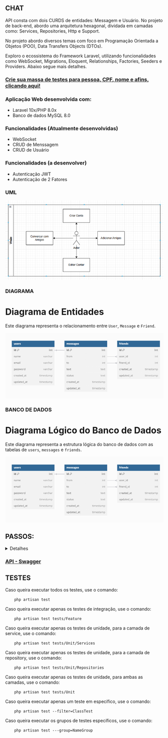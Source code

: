 ## CHAT

API consta com dois CURDS de entidades: Messagem e Usuário. No projeto de back-end, abordo uma arquitetura hexagonal, dividada em camadas como: Services, Repositories, Http e Support.

No projeto abordo diversos temas com foco em Programação Orientada a Objetos (POO), Data Transfers Objects (DTOs).

Exploro o ecossistema do Framework Laravel, utilizando funcionalidades como WebSocket, Migrations, Eloquent, Relationships, Factories, Seeders e Providers. Abaixo segue mais detalhes.

### [Crie sua massa de testes para pessoa, CPF, nome e afins, clicando aqui!](https://www.4devs.com.br/)

### Aplicação Web desenvolvida com:<br />
- Laravel 10x/PHP 8.0x<br />
- Banco de dados MySQL 8.0<br/>

### Funcionalidades (Atualmente desenvolvidas)
<ul>
    <li>WebSocket</li>
    <li>CRUD de Menssagem</li>
    <li>CRUD de Usuário</li>
</ul>

### Funcionalidades (a desenvolver)
<ul>
    <li>Autenticação JWT</li>
    <li>Autenticação de 2 Fatores</li>
</ul>

### UML

![UML](image.png)

### DIAGRAMA

# Diagrama de Entidades

Este diagrama representa o relacionamento entre `User`, `Message` e `Friend`.

![ILUSTRAÇÃO](image-1.png)

### BANCO DE DADOS

# Diagrama Lógico do Banco de Dados

Este diagrama representa a estrutura lógica do banco de dados com as tabelas de `users`, `messages` e `friends`.

![ILUSTRAÇÃO](image-1.png)

## PASSOS:

<details>
<summary>Detalhes</summary>

### Requesitos necessários para executar o projeto:
<ul>
    <li>Instalar o PHP versão 8.0</li>
    <li>Instalar o Laravel versão 10.0</li>
    <li>Instalar o MySQL 8.0</li>
    <li>Instalar o composer</li>
    <li>Instalar o Postman ou Insomnia</li>
    <li>Instalar uma IDE de sua escolha (PHPStorm / VSCode)</li>
    <li>Instalar um cliente SQL de sua escolha (DBeaver / PHPMyAdmin / MySQL WorkBench)</li>
</ul>

### Executar o projeto:
<ul>
    <li>Clone o projeto: `git clone https://github.com/HildebrandoLima/upd8_back_end.git`</li>
    <li>Adicione o arquivo .env copiando o arquivo .env.example</li>
    <li>Execute o comando: `composer install`</li>
    <li>Certifique-se que um diretório chamado `**/vendor**` foi criado.</li>
    <li>Execute o comando: `php artisan install:broadcasting`</li>
    <li>Publique com o comando: `php artisan install:broadcasting`</li>
    <li>Execute o comando: `php artisan websockets:serve`</li>
    <li>Execute o comando: `php artisan serve --host=127.0.0.1 --port=6001`</li>
</ul>

### Banco de Dados:

> Obanco de dados é do tipo relacional.

### Criando o Banco de de Dados:

> No seu .env adicione da seguinte forma:<br />

> DB_CONNECTION=mysql<br />
> DB_HOST=localhost<br />
> DB_PORT=3306<br />
> DB_DATABASE=db_name_dev<br />
> DB_USERNAME=nome_do_usuario<br />
> DB_PASSWORD=sua_senha<br />

Execute o comando para criar as tabelas:

```
    php artisan migrate
```

Execute o comando para preencher as tabelas:

```
    php artisan db:seed --class=DatabaseSeeder
```

Certifique-se que as tabelas foram criadas. Abra seu cliente SQL que você escolheu, e então execute o comando:

```
    SHOW TABLES;
```

### [Caso ocorra erro ao executar as migrations, clique aqui!](https://blog.renatolucena.net/post/como-fazer-rollback-de-migration-de-bd-no-laravel)

### Para iniciar o servidor:
`php artisan serve --host=127.0.0.1 --port=6001`
Agora acesse o endereço http://localhost:8000/api/rota em seu Postman ou Insomnia
</details>

### [API - Swagger](https://app.swaggerhub.com/apis-docs/HildebrandoLima/Chat-WebSocket/1.0.0)

## TESTES

Caso queira executar todos os testes, use o comando:

```
    php artisan test
```

Caso queira executar apenas os testes de integração, use o comando:

```
    php artisan test tests/Feature
```

Caso queira executar apenas os testes de unidade, para a camada de service, use o comando:

```
    php artisan test tests/Unit/Services
```

Caso queira executar apenas os testes de unidade, para a camada de repository, use o comando:

```
    php artisan test tests/Unit/Repositories
```

Caso queira executar apenas os testes de unidade, para ambas as camadas, use o comando:

```
    php artisan test tests/Unit
```

Caso queira executar apenas um teste em específico, use o comando:

```
    php artisan test --filter=ClassTest
```

Caso queira executar os grupos de testes específicos, use o comando:

```
    php artisan test ---group=NameGroup
```
